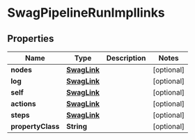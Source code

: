 
# SwagPipelineRunImpllinks

## Properties
Name | Type | Description | Notes
------------ | ------------- | ------------- | -------------
**nodes** | [**SwagLink**](SwagLink.md) |  |  [optional]
**log** | [**SwagLink**](SwagLink.md) |  |  [optional]
**self** | [**SwagLink**](SwagLink.md) |  |  [optional]
**actions** | [**SwagLink**](SwagLink.md) |  |  [optional]
**steps** | [**SwagLink**](SwagLink.md) |  |  [optional]
**propertyClass** | **String** |  |  [optional]



